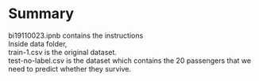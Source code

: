 # Summary
<p>
bi19110023.ipnb contains the instructions <br>
Inside data folder, <br>
train-1.csv is the original dataset. <br>
test-no-label.csv is the dataset which contains the 20 passengers that we need to predict whether they survive. <br>

</p>
